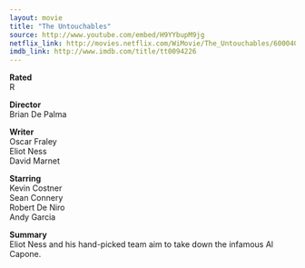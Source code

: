 ```yaml
---
layout: movie
title: "The Untouchables"
source: http://www.youtube.com/embed/H9YYbupM9jg
netflix_link: http://movies.netflix.com/WiMovie/The_Untouchables/60004086
imdb_link: http://www.imdb.com/title/tt0094226
---
```


__Rated__<br /><span class="rated ts">R</span>

__Director__<br />Brian De Palma

__Writer__<br />Oscar Fraley<br />Eliot Ness<br />David Marnet

__Starring__<br />Kevin Costner<br />Sean Connery<br />Robert De Niro<br />Andy Garcia

__Summary__<br />Eliot Ness and his hand-picked team aim to take down the infamous Al Capone.